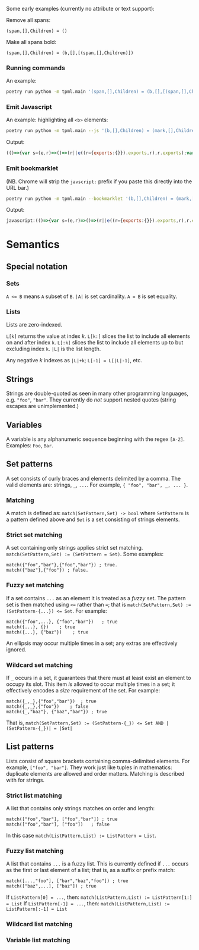 
Some early examples (currently no attribute or text support):

Remove all spans:

```
(span,[],Children) = ()
```

Make all spans bold:

```
(span,[],Children) = (b,[],[(span,[],Children)])
```

### Running commands

An example:

```bash
poetry run python -m tpml.main '(span,[],Children) = (b,[],[(span,[],Children)])' --html tests/data/ask-hn-oct-24.html | tee /tmp/out.html
```

### Emit Javascript

An example: highlighting all `<b>` elements:

```bash
poetry run python -m tpml.main --js '(b,[],Children) = (mark,[],Children)'
```

Output:

```javascript
(()=>{var s=(e,r)=>()=>(r||e((r={exports:{}}).exports,r),r.exports);var u=s((C,g)=>{function o(e){return e[0]==e[0].toUpperCase()||e=="_"}function f(e){return e.children==null?[]:Array(...e.children).filter(r=>r.nodeType!=3)}function d(e,r){if(r.tag=="_"||r.tag==e.tagName.toLowerCase()){let i=f(e);if(r.children.length==0&&i.length==0||r.children.length==1&&o(r.children[0].tag))return!0;if(r.children.length>0&&e.children.length==r.children.length){for(let n=0;n<r.children.length;n++)if(d(e.children[n],r.children[n])==!1)return!1;return!0}}return!1}function h(e,r,i,n){console.assert(d(e,r));let l=r.tag;l=="_"&&(l=e.tag);let t=n.createElement(i.tag);for(let a of e.childNodes)t.appendChild(a);return[t,f(e)]}function c(e,r,i,n){let l=f(e);if(d(e,r)){let t;[t,l]=h(e,r,i,n),e.replaceWith(t)}for(let t of l)c(t,r,i,n)}g.exports={match:d,unify:h,unify_tree:c};c(window.document.documentElement,{tag:"b",attrs:[],children:[{tag:"Children",attrs:[],children:[]}]},{tag:"mark",attrs:[],children:[{tag:"Children",attrs:[],children:[]}]},window.document)});u();})();
```

### Emit bookmarklet

(NB. Chrome will strip the `javscript:` prefix if you paste this directly into the URL bar.)

```bash
poetry run python -m tpml.main --bookmarklet '(b,[],Children) = (mark,[],Children)'
```

Output:

```javascript
javascript:(()=>{var s=(e,r)=>()=>(r||e((r={exports:{}}).exports,r),r.exports);var u=s((C,g)=>{function o(e){return e[0]==e[0].toUpperCase()||e=="_"}function f(e){return e.children==null?[]:Array(...e.children).filter(r=>r.nodeType!=3)}function d(e,r){if(r.tag=="_"||r.tag==e.tagName.toLowerCase()){let i=f(e);if(r.children.length==0&&i.length==0||r.children.length==1&&o(r.children[0].tag))return!0;if(r.children.length>0&&e.children.length==r.children.length){for(let n=0;n<r.children.length;n++)if(d(e.children[n],r.children[n])==!1)return!1;return!0}}return!1}function h(e,r,i,n){console.assert(d(e,r));let l=r.tag;l=="_"&&(l=e.tag);let t=n.createElement(i.tag);for(let a of e.childNodes)t.appendChild(a);return[t,f(e)]}function c(e,r,i,n){let l=f(e);if(d(e,r)){let t;[t,l]=h(e,r,i,n),e.replaceWith(t)}for(let t of l)c(t,r,i,n)}g.exports={match:d,unify:h,unify_tree:c};c(window.document.documentElement,{tag:"b",attrs:[],children:[{tag:"Children",attrs:[],children:[]}]},{tag:"mark",attrs:[],children:[{tag:"Children",attrs:[],children:[]}]},window.document)});u();})();
```

# Semantics

## Special notation

### Sets

`A <= B` means `A` subset of `B`.
`|A|` is set cardinality.
`A = B` is set equality.

### Lists

Lists are zero-indexed.

`L[k]` returns the value at index $k$.
`L[k:]` slices the list to include all elements on and after index `k`. 
`L[:k]` slices the list to include all elements up to but excluding index `k`. 
`|L|` is the list length.

Any negative $k$ indexes as `|L|+k`; `L[-1] = L[|L|-1]`, etc.

## Strings

Strings are double-quoted as seen in many other programming languages, e.g. `"foo"`, `"bar"`. They currently do _not_ support
nested quotes (string escapes are unimplemented.)

## Variables

A variable is any alphanumeric sequence beginning with the regex `[A-Z]`. Examples: `Foo`, `Bar`.

## Set patterns

A set consists of curly braces and elements delimited by a comma. The valid elements are: strings, `_`, `...`. For example, 
`{ "foo", "bar", _, ... }`.

### Matching

A match is defined as: `match(SetPattern,Set) -> bool` where `SetPattern` is a pattern defined above and `Set` is a set consisting of strings elements.

### Strict set matching

A set containing only strings applies strict set matching. `match(SetPattern,Set) := (SetPattern = Set)`.
Some examples:

```
match({"foo","bar"},{"foo","bar"}) ; true.
match({"baz"},{"foo"}) ; false.
```

### Fuzzy set matching

If a set contains `...` as an element it is treated as a _fuzzy_ set. The pattern set is then matched using `<=` rather than `=`; 
that is `match(SetPattern,Set) := (SetPattern-{...}) <= Set`. For example:

```
match({"foo",...}, {"foo","bar"})   ; true
match({...}, {})    ; true
match({...}, {"baz"})    ; true
```

An ellipsis may occur multiple times in a set; any extras are effectively ignored.

### Wildcard set matching

If `_` occurs in a set, it guarantees that there must at least exist an element to occupy its slot.
This item _is_ allowed to occur multiple times in a set; it effectively encodes a _size_ requirement of
the set. For example:

```
match({_,_},{"foo","bar"})  ; true
match({_,_},{"foo"})    ; false
match({_,"baz"}, {"baz","bar"}) ; true
```

That is, `match(SetPattern,Set) := (SetPattern-{_}) <= Set AND |(SetPattern-{_})| = |Set|`

## List patterns

Lists consist of square brackets containing comma-delimited elements. For example, `["foo", "bar"]`. They work just like
tuples in mathematics: duplicate elements are allowed and order matters. Matching is described with for strings. 

### Strict list matching

A list that contains only strings matches on order and length:

```
match(["foo","bar"], ["foo","bar"]) ; true
match(["foo","bar"], ["foo"])   ; false
```

In this case `match(ListPattern,List) := ListPattern = List`.

### Fuzzy list matching

A list that contains `...` is a fuzzy list. This is currently defined if `...` occurs as the first or last element of a list; that is,
as a suffix or prefix match:

```
match([...,"foo"], ["bar","baz","foo"]) ; true
match(["baz",...], ["baz"]) ; true
```

If `ListPattern[0] = ...`, then: `match(ListPattern,List) := ListPattern[1:] = List`
If `ListPattern[-1] = ...`, then: `match(ListPattern,List) := ListPattern[:-1] = List`

### Wildcard list matching

### Variable list matching
